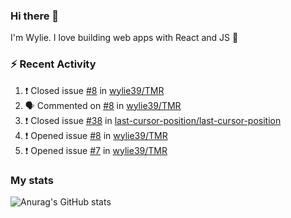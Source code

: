 ### Hi there 👋

I'm Wylie. I love building web apps with React and JS :raised_hands: 


### :zap: Recent Activity

<!--START_SECTION:activity-->
1. ❗️ Closed issue [#8](https://github.com/wylie39/TMR/issues/8) in [wylie39/TMR](https://github.com/wylie39/TMR)
2. 🗣 Commented on [#8](https://github.com/wylie39/TMR/issues/8) in [wylie39/TMR](https://github.com/wylie39/TMR)
3. ❗️ Closed issue [#38](https://github.com/last-cursor-position/last-cursor-position/issues/38) in [last-cursor-position/last-cursor-position](https://github.com/last-cursor-position/last-cursor-position)
4. ❗️ Opened issue [#8](https://github.com/wylie39/TMR/issues/8) in [wylie39/TMR](https://github.com/wylie39/TMR)
5. ❗️ Opened issue [#7](https://github.com/wylie39/TMR/issues/7) in [wylie39/TMR](https://github.com/wylie39/TMR)
<!--END_SECTION:activity-->

### My stats

![Anurag's GitHub stats](https://github-readme-stats.vercel.app/api?username=wylie39&count_private=true&show_icons=true&theme=vue-dark)


